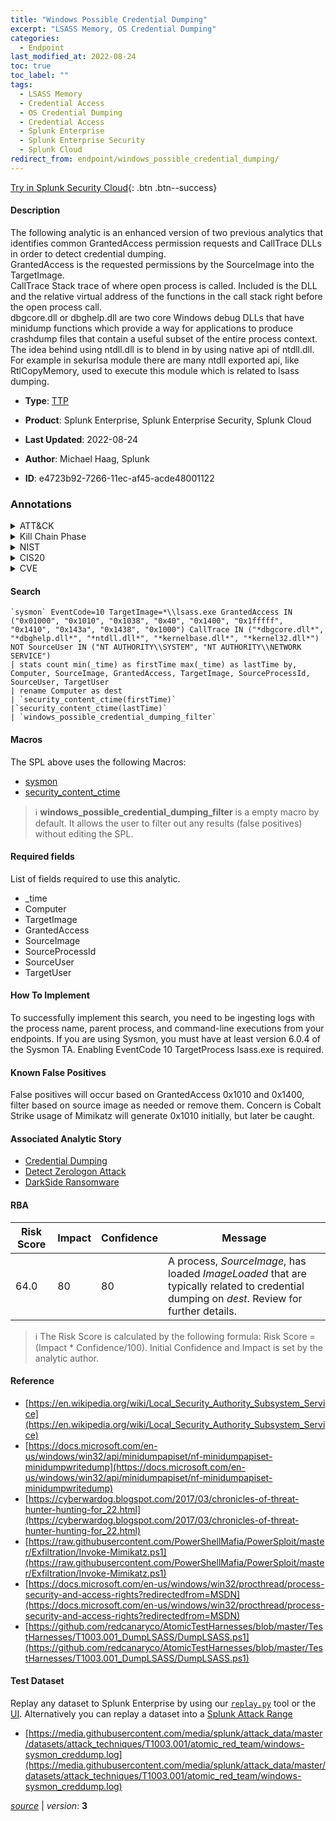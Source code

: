 ```yaml
---
title: "Windows Possible Credential Dumping"
excerpt: "LSASS Memory, OS Credential Dumping"
categories:
  - Endpoint
last_modified_at: 2022-08-24
toc: true
toc_label: ""
tags:
  - LSASS Memory
  - Credential Access
  - OS Credential Dumping
  - Credential Access
  - Splunk Enterprise
  - Splunk Enterprise Security
  - Splunk Cloud
redirect_from: endpoint/windows_possible_credential_dumping/
---
```




[Try in Splunk Security Cloud](https://www.splunk.com/en_us/cyber-security.html){: .btn .btn--success}

#### Description

The following analytic is an enhanced version of two previous analytics that identifies common GrantedAccess permission requests and CallTrace DLLs in order to detect credential dumping. \
GrantedAccess is the requested permissions by the SourceImage into the TargetImage. \
CallTrace Stack trace of where open process is called. Included is the DLL and the relative virtual address of the functions in the call stack right before the open process call. \
dbgcore.dll or dbghelp.dll  are two core Windows debug DLLs that have minidump functions which provide a way for applications to produce crashdump files that contain a useful subset of the entire process context. \
The idea behind using ntdll.dll is to blend in by using native api of ntdll.dll. For example in sekurlsa module there are many ntdll exported api, like RtlCopyMemory, used to execute this module which is related to lsass dumping.

- **Type**: [TTP](https://github.com/splunk/security_content/wiki/Detection-Analytic-Types)
- **Product**: Splunk Enterprise, Splunk Enterprise Security, Splunk Cloud

- **Last Updated**: 2022-08-24
- **Author**: Michael Haag, Splunk
- **ID**: e4723b92-7266-11ec-af45-acde48001122

### Annotations
<details>
  <summary>ATT&CK</summary>

<div markdown="1">

#### [ATT&CK](https://attack.mitre.org/)

| ID          | Technique   | Tactic         |
| ----------- | ----------- |--------------- |
| [T1003.001](https://attack.mitre.org/techniques/T1003/001/) | LSASS Memory | Credential Access |

| [T1003](https://attack.mitre.org/techniques/T1003/) | OS Credential Dumping | Credential Access |

</div>
</details>


<details>
  <summary>Kill Chain Phase</summary>

<div markdown="1">

* Actions on Objectives


</div>
</details>


<details>
  <summary>NIST</summary>

<div markdown="1">

* DE.AE
* DE.CM



</div>
</details>

<details>
  <summary>CIS20</summary>

<div markdown="1">



</div>
</details>

<details>
  <summary>CVE</summary>

<div markdown="1">


</div>
</details>


#### Search

```
`sysmon` EventCode=10 TargetImage=*\\lsass.exe GrantedAccess IN ("0x01000", "0x1010", "0x1038", "0x40", "0x1400", "0x1fffff", "0x1410", "0x143a", "0x1438", "0x1000") CallTrace IN ("*dbgcore.dll*", "*dbghelp.dll*", "*ntdll.dll*", "*kernelbase.dll*", "*kernel32.dll*") NOT SourceUser IN ("NT AUTHORITY\\SYSTEM", "NT AUTHORITY\\NETWORK SERVICE")
| stats count min(_time) as firstTime max(_time) as lastTime by, Computer, SourceImage, GrantedAccess, TargetImage, SourceProcessId, SourceUser, TargetUser 
| rename Computer as dest 
| `security_content_ctime(firstTime)`
|`security_content_ctime(lastTime)` 
| `windows_possible_credential_dumping_filter`
```

#### Macros
The SPL above uses the following Macros:
* [sysmon](https://github.com/splunk/security_content/blob/develop/macros/sysmon.yml)
* [security_content_ctime](https://github.com/splunk/security_content/blob/develop/macros/security_content_ctime.yml)

> :information_source:
> **windows_possible_credential_dumping_filter** is a empty macro by default. It allows the user to filter out any results (false positives) without editing the SPL.



#### Required fields
List of fields required to use this analytic.
* _time
* Computer
* TargetImage
* GrantedAccess
* SourceImage
* SourceProcessId
* SourceUser
* TargetUser



#### How To Implement
To successfully implement this search, you need to be ingesting logs with the process name, parent process, and command-line executions from your endpoints. If you are using Sysmon, you must have at least version 6.0.4 of the Sysmon TA. Enabling EventCode 10 TargetProcess lsass.exe is required.
#### Known False Positives
False positives will occur based on GrantedAccess 0x1010 and 0x1400, filter based on source image as needed or remove them. Concern is Cobalt Strike usage of Mimikatz will generate 0x1010 initially, but later be caught.

#### Associated Analytic Story
* [Credential Dumping](/stories/credential_dumping)
* [Detect Zerologon Attack](/stories/detect_zerologon_attack)
* [DarkSide Ransomware](/stories/darkside_ransomware)




#### RBA

| Risk Score  | Impact      | Confidence   | Message      |
| ----------- | ----------- |--------------|--------------|
| 64.0 | 80 | 80 | A process, $SourceImage$, has loaded $ImageLoaded$ that are typically related to credential dumping on $dest$. Review for further details. |


> :information_source:
> The Risk Score is calculated by the following formula: Risk Score = (Impact * Confidence/100). Initial Confidence and Impact is set by the analytic author.


#### Reference

* [https://en.wikipedia.org/wiki/Local_Security_Authority_Subsystem_Service](https://en.wikipedia.org/wiki/Local_Security_Authority_Subsystem_Service)
* [https://docs.microsoft.com/en-us/windows/win32/api/minidumpapiset/nf-minidumpapiset-minidumpwritedump](https://docs.microsoft.com/en-us/windows/win32/api/minidumpapiset/nf-minidumpapiset-minidumpwritedump)
* [https://cyberwardog.blogspot.com/2017/03/chronicles-of-threat-hunter-hunting-for_22.html](https://cyberwardog.blogspot.com/2017/03/chronicles-of-threat-hunter-hunting-for_22.html)
* [https://raw.githubusercontent.com/PowerShellMafia/PowerSploit/master/Exfiltration/Invoke-Mimikatz.ps1](https://raw.githubusercontent.com/PowerShellMafia/PowerSploit/master/Exfiltration/Invoke-Mimikatz.ps1)
* [https://docs.microsoft.com/en-us/windows/win32/procthread/process-security-and-access-rights?redirectedfrom=MSDN](https://docs.microsoft.com/en-us/windows/win32/procthread/process-security-and-access-rights?redirectedfrom=MSDN)
* [https://github.com/redcanaryco/AtomicTestHarnesses/blob/master/TestHarnesses/T1003.001_DumpLSASS/DumpLSASS.ps1](https://github.com/redcanaryco/AtomicTestHarnesses/blob/master/TestHarnesses/T1003.001_DumpLSASS/DumpLSASS.ps1)



#### Test Dataset
Replay any dataset to Splunk Enterprise by using our [`replay.py`](https://github.com/splunk/attack_data#using-replaypy) tool or the [UI](https://github.com/splunk/attack_data#using-ui).
Alternatively you can replay a dataset into a [Splunk Attack Range](https://github.com/splunk/attack_range#replay-dumps-into-attack-range-splunk-server)

* [https://media.githubusercontent.com/media/splunk/attack_data/master/datasets/attack_techniques/T1003.001/atomic_red_team/windows-sysmon_creddump.log](https://media.githubusercontent.com/media/splunk/attack_data/master/datasets/attack_techniques/T1003.001/atomic_red_team/windows-sysmon_creddump.log)



[*source*](https://github.com/splunk/security_content/tree/develop/detections/endpoint/windows_possible_credential_dumping.yml) \| *version*: **3**